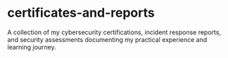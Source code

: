 # certificates-and-reports
A collection of my cybersecurity certifications, incident response reports, and security assessments documenting my practical experience and learning journey.
